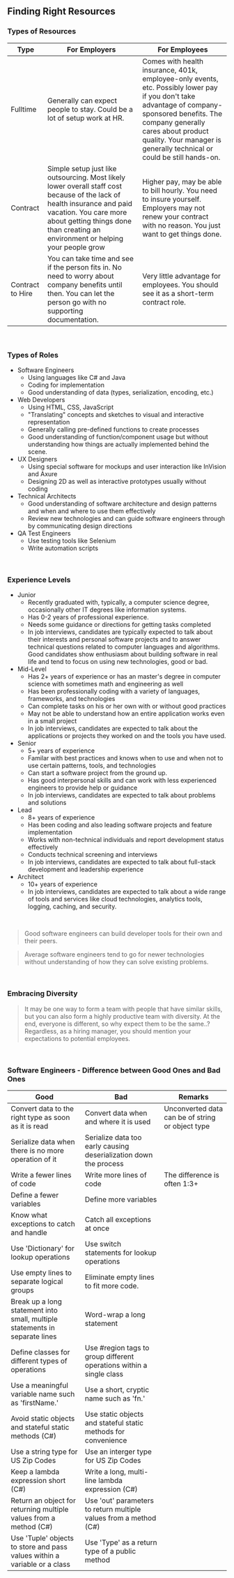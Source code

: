 ## Finding Right Resources

### Types of Resources
|Type|For Employers|For Employees|
|-----|-----|-----|
|Fulltime|Generally can expect people to stay. Could be a lot of setup work at HR.|Comes with health insurance, 401k, employee-only events, etc. Possibly lower pay if you don't take advantage of company-sponsored benefits. The company generally cares about product quality. Your manager is generally technical or could be still hands-on.|
|Contract|Simple setup just like outsourcing. Most likely lower overall staff cost because of the lack of health insurance and paid vacation. You care more about getting things done than creating an environment or helping your people grow|Higher pay, may be able to bill hourly. You need to insure yourself. Employers may not renew your contract with no reason. You just want to get things done.|
|Contract to Hire|You can take time and see if the person fits in. No need to worry about company benefits until then. You can let the person go with no supporting documentation.|Very little advantage for employees. You should see it as a short-term contract role.|

<br>

### Types of Roles
* Software Engineers
  - Using languages like C# and Java
  - Coding for implementation
  - Good understanding of data (types, serialization, encoding, etc.)
* Web Developers
  - Using HTML, CSS, JavaScript
  - "Translating" concepts and sketches to visual and interactive representation
  - Generally calling pre-defined functions to create processes
  - Good understanding of function/component usage but without understanding how things are actually implemented behind the scene.
* UX Designers
   - Using special software for mockups and user interaction like InVision and Axure
   - Designing 2D as well as interactive prototypes usually without coding
* Technical Architects
  - Good understanding of software architecture and design patterns and when and where to use them effectively
  - Review new technologies and can guide software engineers through by communicating design directions 
* QA Test Engineers
  - Use testing tools like Selenium
  - Write automation scripts


<br>

### Experience Levels
* Junior
  - Recently graduated with, typically, a computer science degree, occasionally other IT degrees like information systems.
  - Has 0-2 years of professional experience.
  - Needs some guidance or directions for getting tasks completed
  - In job interviews, candidates are typically expected to talk about their interests and personal software projects and to answer technical questions related to computer languages and algorithms. Good candidates show enthusiasm about building software in real life and tend to focus on using new technologies, good or bad.
* Mid-Level
  - Has 2+ years of experience or has an master's degree in computer science with sometimes math and engineering as well
  - Has been professionally coding with a variety of languages, frameworks, and technologies
  - Can complete tasks on his or her own with or without good practices
  - May not be able to understand how an entire application works even in a small project
  - In job interviews, candidates are expected to talk about the applications or projects they worked on and the tools you have used.
* Senior
  - 5+ years of experience
  - Familar with best practices and knows when to use and when not to use certain patterns, tools, and technologies
  - Can start a software project from the ground up.
  - Has good interpersonal skills and can work with less experienced engineers to provide help or guidance
  - In job interviews, candidates are expected to talk about problems and solutions
* Lead
  - 8+ years of experience
  - Has been coding and also leading software projects and feature implementation
  - Works with non-technical individuals and report development status effectively
  - Conducts technical screening and interviews
  - In job interviews, candidates are expected to talk about full-stack development and leadership experience 
* Architect
  - 10+ years of experience
  - In job interviews, candidates are expected to talk about a wide range of tools and services like cloud technologies, analytics tools, logging, caching, and security.
<br>

> Good software engineers can build developer tools for their own and their peers. 

> Average software engineers tend to go for newer technologies without understanding of how they can solve existing problems.

<br>

<!--
### Types of Skills
|Type|Where it's Effective|What to Watch Out|Remarks|
|-----|-----|-----|-----|
|Good Communication|Others can understand you. You can get your ways through better especially|Sometimes there is just more talking than taking action. Being able to speak well does not always mean being able to write (or code) effectively.|It's one of the most listed qualifications. Yet it's not so easy to assess. Sometimes it's about chemistry, and sometimes it's about whether someone speaks good English as a second language. After all, do you even need to list it as a requirement..?|
|Database||||
|Frameworks||||
-->

### Embracing Diversity
> It may be one way to form a team with people that have similar skills, but you can also form a highly productive team with diversity. At the end, everyone is different, so why expect them to be the same..? Regardless, as a hiring manager, you should mention your expectations to potential employees. 

<br>

### Software Engineers - Difference between Good Ones and Bad Ones

|Good|Bad|Remarks|
|-----|-----|-----|
|Convert data to the right type as soon as it is read|Convert data when and where it is used|Unconverted data can be of string or object type|
|Serialize data when there is no more operation of it|Serialize data too early causing deserialization down the process||
|Write a fewer lines of code|Write more lines of code|The difference is often 1:3+|
|Define a fewer variables|Define more variables||
|Know what exceptions to catch and handle|Catch all exceptions at once||
|Use 'Dictionary' for lookup operations|Use switch statements for lookup operations||
|Use empty lines to separate logical groups|Eliminate empty lines to fit more code.||
|Break up a long statement into small, multiple statements in separate lines|Word-wrap a long statement||
|Define classes for different types of operations|Use #region tags to group different operations within a single class||
|Use a meaningful variable name such as 'firstName.'|Use a short, cryptic name such as 'fn.'|| 
|Avoid static objects and stateful static methods (C#)|Use static objects and stateful static methods for convenience||
|Use a string type for US Zip Codes|Use an interger type for US Zip Codes||
|Keep a lambda expression short (C#)|Write a long, multi-line lambda expression (C#)||
|Return an object for returning multiple values from a method (C#)|Use 'out' parameters to return multiple values from a method (C#)||
|Use 'Tuple' objects to store and pass values within a variable or a class|Use 'Type' as a return type of a public method||










